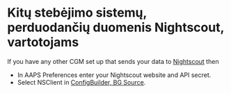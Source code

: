 # Kitų stebėjimo sistemų, perduodančių duomenis Nightscout, vartotojams

If you have any other CGM set up that sends your data to [Nightscout](https://nightscout.github.io/) then

-   In AAPS Preferences enter your Nightscout website and API secret.
-   Select NSClient in [ConfigBuilder, BG Source](/Configuration/Config-Builder.md#bg-source).
